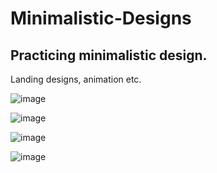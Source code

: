 # Minimalistic-Designs
## Practicing minimalistic design.
Landing designs, animation etc.


![image](https://user-images.githubusercontent.com/58151931/167273942-8fadceae-90b1-4f38-8ccd-bf55b6b19d21.png)


![image](https://user-images.githubusercontent.com/58151931/167273923-d0e18def-9782-4be0-8f71-b4926df8374d.png)


![image](https://user-images.githubusercontent.com/58151931/168290660-4931275b-76ef-42dd-88d8-621265548762.png)


![image](https://user-images.githubusercontent.com/58151931/169050961-a899568a-e871-43d9-a6c2-1e4b5b837bb2.png)


